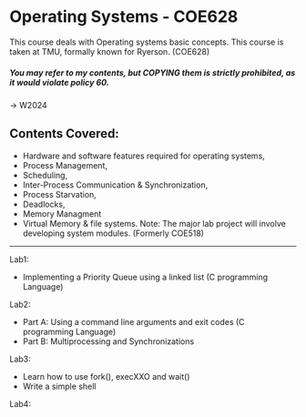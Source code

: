 # Operating Systems - COE628
This course deals with Operating systems basic concepts. This course is taken at TMU, formally known for Ryerson. (COE628)

##### You may refer to my contents, but COPYING them is strictly prohibited, as it would violate policy 60.

-> W2024

## Contents Covered:
  - Hardware and software features required for operating systems,
  - Process Management,
  - Scheduling,
  - Inter-Process Communication & Synchronization,
  - Process Starvation,
  - Deadlocks,
  - Memory Managment
  - Virtual Memory & file systems.
Note:
The major lab project will involve developing system modules. (Formerly COE518)

---

Lab1: 
  - Implementing a Priority Queue using a linked list (C programming Language)

Lab2: 
  - Part A: Using a command line arguments and exit codes (C programming Language)
  - Part B: Multiprocessing and Synchronizations
    
Lab3: 
  - Learn how to use fork(), execXXO and wait()
  - Write a simple shell
    
Lab4:
